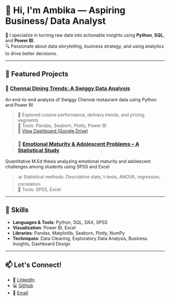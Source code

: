# 👋 Hi, I'm Ambika — Aspiring Business/ Data Analyst

🎯 I specialize in turning raw data into actionable insights using **Python**, **SQL**, and **Power BI**.  
🔍 Passionate about data storytelling, business strategy, and using analytics to drive better decisions.

---

## 📂 Featured Projects

### 🔸 [Chennai Dining Trends: A Swiggy Data Analysis](https://github.com/ambika1412/Chennai-Dining-Trends-A-Swiggy-Data-Analysis)
An end-to-end analysis of Swiggy Chennai restaurant data using Python and Power BI  
> 🧪 Explored cuisine performance, delivery trends, and pricing segments  
> 🧰 Tools: Pandas, Seaborn, Plotly, Power BI  
> 📎 [View Dashboard (Google Drive)](https://drive.google.com/file/d/1_oFt4H8zABMojBhTFDzF9s5hMPJBLyN9/view?usp=drive_link)

> ### 🔹 [Emotional Maturity & Adolescent Problems – A Statistical Study](https://github.com/ambika1412/A-study-on-Emotional-Maturity-and-Problems-of-Adolescents)  
Quantitative M.Ed thesis analyzing emotional maturity and adolescent challenges among students using SPSS and Excel  
> 📊 Statistical methods: Descriptive stats, t-tests, ANOVA, regression, correlation  
> 🧰 Tools: SPSS, Excel   

---

## 🧰 Skills

- **Languages & Tools**: Python, SQL, DAX, SPSS
- **Visualization**: Power BI, Excel
- **Libraries**: Pandas, Matplotlib, Seaborn, Plotly, NumPy
- **Techniques**: Data Cleaning, Exploratory Data Analysis, Business Insights, Dashboard Design

---

## 📫 Let's Connect!

- 💼 [LinkedIn](http://www.linkedin.com/in/ambika-v)
- 💻 [GitHub](https://github.com/ambika1412)
- 📧 [Email](mailto:ambu.v1412@gmail.com)


<!--
**ambika1412/ambika1412** is a ✨ _special_ ✨ repository because its `README.md` (this file) appears on your GitHub profile.

Here are some ideas to get you started:

- 🔭 I’m currently working on ...
- 🌱 I’m currently learning ...
- 👯 I’m looking to collaborate on ...
- 🤔 I’m looking for help with ...
- 💬 Ask me about ...
- 📫 How to reach me: ...
- 😄 Pronouns: ...
- ⚡ Fun fact: ...
-->
